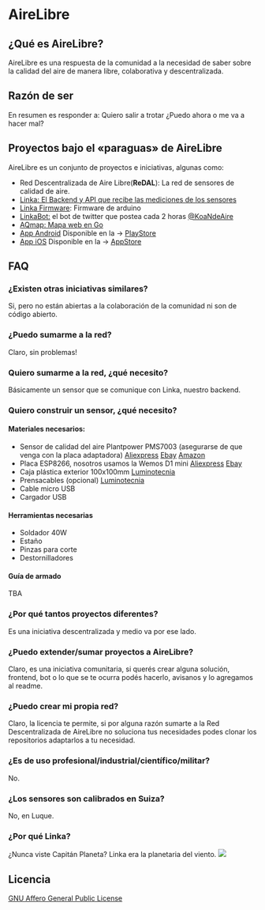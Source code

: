 # AireLibre

## ¿Qué es AireLibre?

AireLibre es una respuesta de la comunidad a la necesidad de saber sobre la calidad del aire de manera libre, colaborativa y descentralizada.

## Razón de ser

En resumen es responder a: Quiero salir a trotar ¿Puedo ahora o me va a hacer mal?

## Proyectos bajo el «paraguas» de AireLibre

AireLibre es un conjunto de proyectos e iniciativas, algunas como:

* Red Descentralizada de Aire Libre(**ReDAL**): La red de sensores de calidad de aire.
* [Linka: El Backend y API que recibe las mediciones de los sensores](https://github.com/tchx84/linka)
* [Linka Firmware](https://github.com/garyservin/linka-firmware/): Firmware de arduino
* [LinkaBot:](https://github.com/melizeche/linkaBot) el bot de twitter que postea cada 2 horas [@KoaNdeAire](https://twitter.com/KoaNdeAire)
* [AQmap: Mapa web en Go](https://github.com/matiasinsaurralde/aqmap)
* [App Android](https://github.com/LucasGinard/AireLibre-Android) Disponible en la -> [PlayStore](https://play.google.com/store/apps/details?id=com.lucasginard.airelibre)
* [App iOS](https://github.com/LucasGinard/AireLibre-iOS) Disponible en la -> [AppStore](https://apps.apple.com/us/app/airelibre-calidad-del-aire/id6446297783)

## FAQ

### ¿Existen otras iniciativas similares?

Si, pero no están abiertas a la colaboración de la comunidad ni son de código abierto.

### ¿Puedo sumarme a la red?

Claro, sin problemas!

### Quiero sumarme a la red, ¿qué necesito?

Básicamente un sensor que se comunique con Linka, nuestro backend.

### Quiero construir un sensor, ¿qué necesito?

#### Materiales necesarios:
* Sensor de calidad del aire Plantpower PMS7003 (asegurarse de que venga con la placa adaptadora) [Aliexpress](https://www.aliexpress.com/item/32784279004.html) [Ebay](https://www.ebay.com/itm/High-Precision-Laser-Dust-Sensor-Module-PM2-5-PM10-for-PMS7003-Cable-for-Arduino/303452433279) [Amazon](https://www.amazon.com/DSLE-Digital-PLANTOWER-PMS7003-Adapter/dp/B08M2F4B9R)
* Placa ESP8266, nosotros usamos la Wemos D1 mini [Aliexpress](https://www.aliexpress.com/item/32787418018.html) [Ebay](https://www.ebay.com/itm/D1-Mini-NodeMcu-4M-bytes-Lua-WIFI-Development-Board-ESP8266-by-WeMos/224207727199)
* Caja plástica exterior 100x100mm [Luminotecnia](https://www.luminotecnia.com.py/producto/975/caja-exterior-plastica-de-conexion-100x100)
* Prensacables (opcional) [Luminotecnia](https://www.luminotecnia.com.py/producto/3720/prensacable-pg-11)
* Cable micro USB
* Cargador USB

#### Herramientas necesarias
* Soldador 40W
* Estaño
* Pinzas para corte
* Destornilladores

#### Guía de armado
TBA

### ¿Por qué tantos proyectos diferentes?

Es una iniciativa descentralizada y medio va por ese lado.

### ¿Puedo extender/sumar proyectos a AireLibre?

Claro, es una iniciativa comunitaria, si querés crear alguna solución, frontend, bot o lo que se te ocurra podés hacerlo, avisanos y lo agregamos al readme.

### ¿Puedo crear mi propia red?

Claro, la licencia te permite, si por alguna razón sumarte a la Red Descentralizada de AireLibre no soluciona tus necesidades podes clonar los repositorios adaptarlos a tu necesidad.

### ¿Es de uso profesional/industrial/científico/militar?

No.

### ¿Los sensores son calibrados en Suiza?

No, en Luque.

### ¿Por qué Linka?

¿Nunca viste Capitán Planeta? Linka era la planetaria del viento.
![](https://captainplanetfoundation.org/wp-content/uploads/Linka-1.png)

## Licencia

[GNU Affero General Public License](LICENSE)
